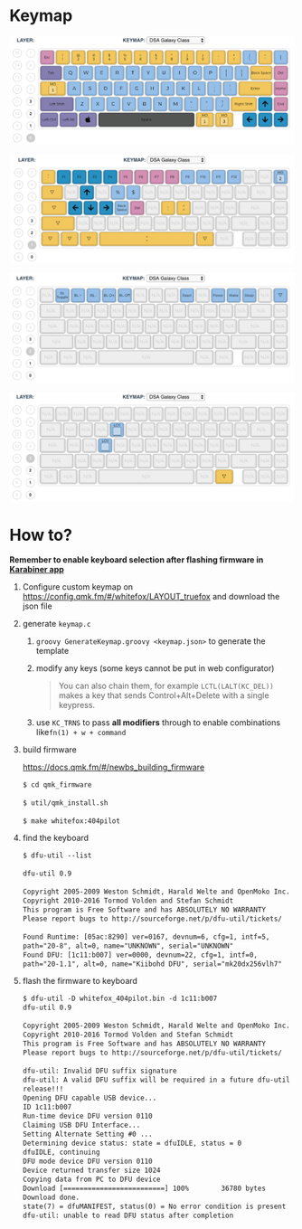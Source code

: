 # Keymap

![layer_0](layers/layer_0.png)

![layer_1](layers/layer_1.png)

![layer_2](layers/layer_2.png)

![layer_3](layers/layer_3.png)

# How to?

**Remember to enable keyboard selection after flashing firmware in [Karabiner app](https://github.com/404pilot/.dotfiles/blob/master/karabiner/karabiner.json)**

1. Configure custom keymap on https://config.qmk.fm/#/whitefox/LAYOUT_truefox and download the json file

2. generate `keymap.c`

   1. `groovy GenerateKeymap.groovy <keymap.json>` to generate the template

   2. modify any keys (some keys cannot be put in web configurator)

      > You can also chain them, for example `LCTL(LALT(KC_DEL))` makes a key that sends Control+Alt+Delete with a single keypress.

   3. use `KC_TRNS` to pass **all modifiers** through to enable combinations like`fn(1) + w + command`

3. build firmware

   https://docs.qmk.fm/#/newbs_building_firmware

   ```shell
   $ cd qmk_firmware
   
   $ util/qmk_install.sh
   
   $ make whitefox:404pilot
   ```

4. find the keyboard

   ```shell
   $ dfu-util --list
   
   dfu-util 0.9
   
   Copyright 2005-2009 Weston Schmidt, Harald Welte and OpenMoko Inc.
   Copyright 2010-2016 Tormod Volden and Stefan Schmidt
   This program is Free Software and has ABSOLUTELY NO WARRANTY
   Please report bugs to http://sourceforge.net/p/dfu-util/tickets/
   
   Found Runtime: [05ac:8290] ver=0167, devnum=6, cfg=1, intf=5, path="20-8", alt=0, name="UNKNOWN", serial="UNKNOWN"
   Found DFU: [1c11:b007] ver=0000, devnum=22, cfg=1, intf=0, path="20-1.1", alt=0, name="Kiibohd DFU", serial="mk20dx256vlh7"
   ```

5. flash the firmware to keyboard

   ```shell
   $ dfu-util -D whitefox_404pilot.bin -d 1c11:b007
   dfu-util 0.9
   
   Copyright 2005-2009 Weston Schmidt, Harald Welte and OpenMoko Inc.
   Copyright 2010-2016 Tormod Volden and Stefan Schmidt
   This program is Free Software and has ABSOLUTELY NO WARRANTY
   Please report bugs to http://sourceforge.net/p/dfu-util/tickets/
   
   dfu-util: Invalid DFU suffix signature
   dfu-util: A valid DFU suffix will be required in a future dfu-util release!!!
   Opening DFU capable USB device...
   ID 1c11:b007
   Run-time device DFU version 0110
   Claiming USB DFU Interface...
   Setting Alternate Setting #0 ...
   Determining device status: state = dfuIDLE, status = 0
   dfuIDLE, continuing
   DFU mode device DFU version 0110
   Device returned transfer size 1024
   Copying data from PC to DFU device
   Download	[=========================] 100%        36780 bytes
   Download done.
   state(7) = dfuMANIFEST, status(0) = No error condition is present
   dfu-util: unable to read DFU status after completion
   ```

